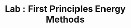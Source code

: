 ---
style: style2
image_path: /images/pic01.jpg
path: generic.html 
link_path: /dft/lab1.html
title: Lab &#58; First Principles Energy Methods  
caption: Equilibrium Lattice Constant, Convergence test of energy, forces on K-points, Cut off Energy 
---